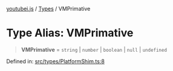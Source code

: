 [youtubei.js](../../../../README.md) / [Types](../README.md) / VMPrimative

# Type Alias: VMPrimative

> **VMPrimative** = `string` \| `number` \| `boolean` \| `null` \| `undefined`

Defined in: [src/types/PlatformShim.ts:8](https://github.com/LuanRT/YouTube.js/blob/0733f60b57877f6b8b87dfd5cc6195b5085f5c09/src/types/PlatformShim.ts#L8)
